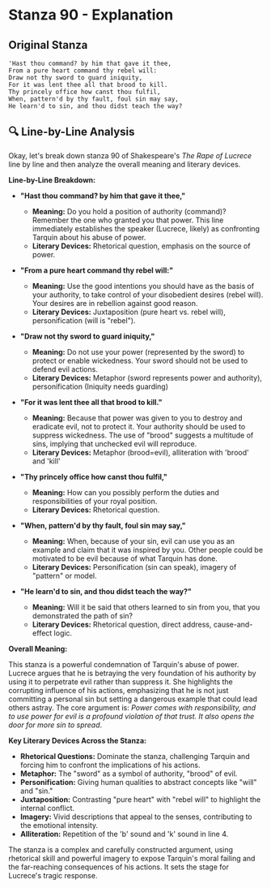# Stanza 90 - Explanation

## Original Stanza
```
'Hast thou command? by him that gave it thee,
From a pure heart command thy rebel will:
Draw not thy sword to guard iniquity,
For it was lent thee all that brood to kill.
Thy princely office how canst thou fulfil,
When, pattern'd by thy fault, foul sin may say,
He learn'd to sin, and thou didst teach the way?
```

## 🔍 Line-by-Line Analysis
Okay, let's break down stanza 90 of Shakespeare's *The Rape of Lucrece* line by line and then analyze the overall meaning and literary devices.

**Line-by-Line Breakdown:**

*   **"Hast thou command? by him that gave it thee,"**
    *   **Meaning:** Do you hold a position of authority (command)? Remember the one who granted you that power. This line immediately establishes the speaker (Lucrece, likely) as confronting Tarquin about his abuse of power.
    *   **Literary Devices:** Rhetorical question, emphasis on the source of power.

*   **"From a pure heart command thy rebel will:"**
    *   **Meaning:** Use the good intentions you should have as the basis of your authority, to take control of your disobedient desires (rebel will). Your desires are in rebellion against good reason.
    *   **Literary Devices:** Juxtaposition (pure heart vs. rebel will), personification (will is "rebel").

*   **"Draw not thy sword to guard iniquity,"**
    *   **Meaning:** Do not use your power (represented by the sword) to protect or enable wickedness. Your sword should not be used to defend evil actions.
    *   **Literary Devices:** Metaphor (sword represents power and authority), personification (Iniquity needs guarding)

*   **"For it was lent thee all that brood to kill."**
    *   **Meaning:** Because that power was given to you to destroy and eradicate evil, not to protect it. Your authority should be used to suppress wickedness. The use of "brood" suggests a multitude of sins, implying that unchecked evil will reproduce.
    *   **Literary Devices:** Metaphor (brood=evil), alliteration with 'brood' and 'kill'

*   **"Thy princely office how canst thou fulfil,"**
    *   **Meaning:** How can you possibly perform the duties and responsibilities of your royal position.
    *   **Literary Devices:** Rhetorical question.

*   **"When, pattern'd by thy fault, foul sin may say,"**
    *   **Meaning:** When, because of your sin, evil can use you as an example and claim that it was inspired by you. Other people could be motivated to be evil because of what Tarquin has done.
    *   **Literary Devices:** Personification (sin can speak), imagery of "pattern" or model.

*   **"He learn'd to sin, and thou didst teach the way?"**
    *   **Meaning:** Will it be said that others learned to sin from you, that you demonstrated the path of sin?
    *   **Literary Devices:** Rhetorical question, direct address, cause-and-effect logic.

**Overall Meaning:**

This stanza is a powerful condemnation of Tarquin's abuse of power. Lucrece argues that he is betraying the very foundation of his authority by using it to perpetrate evil rather than suppress it. She highlights the corrupting influence of his actions, emphasizing that he is not just committing a personal sin but setting a dangerous example that could lead others astray. The core argument is: *Power comes with responsibility, and to use power for evil is a profound violation of that trust. It also opens the door for more sin to spread*.

**Key Literary Devices Across the Stanza:**

*   **Rhetorical Questions:** Dominate the stanza, challenging Tarquin and forcing him to confront the implications of his actions.
*   **Metaphor:** The "sword" as a symbol of authority, "brood" of evil.
*   **Personification:** Giving human qualities to abstract concepts like "will" and "sin."
*   **Juxtaposition:** Contrasting "pure heart" with "rebel will" to highlight the internal conflict.
*   **Imagery:** Vivid descriptions that appeal to the senses, contributing to the emotional intensity.
*   **Alliteration:** Repetition of the 'b' sound and 'k' sound in line 4.

The stanza is a complex and carefully constructed argument, using rhetorical skill and powerful imagery to expose Tarquin's moral failing and the far-reaching consequences of his actions. It sets the stage for Lucrece's tragic response.

